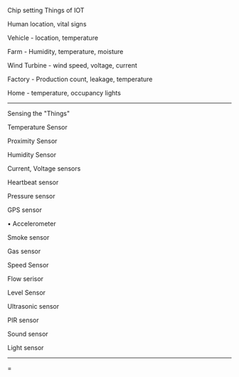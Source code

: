 Chip setting 
Things of IOT

Human location, vital signs

Vehicle - location, temperature

Farm - Humidity, temperature, moisture

Wind Turbine - wind speed, voltage, current

Factory - Production count, leakage, temperature

Home - temperature, occupancy lights

---

Sensing the "Things"

Temperature Sensor

Proximity Sensor

Humidity Sensor

Current, Voltage sensors

Heartbeat sensor

Pressure sensor

GPS sensor

• Accelerometer

Smoke sensor

Gas sensor

Speed Sensor

Flow serisor

Level Sensor

Ultrasonic sensor

PIR sensor

Sound sensor

Light sensor

---

=

